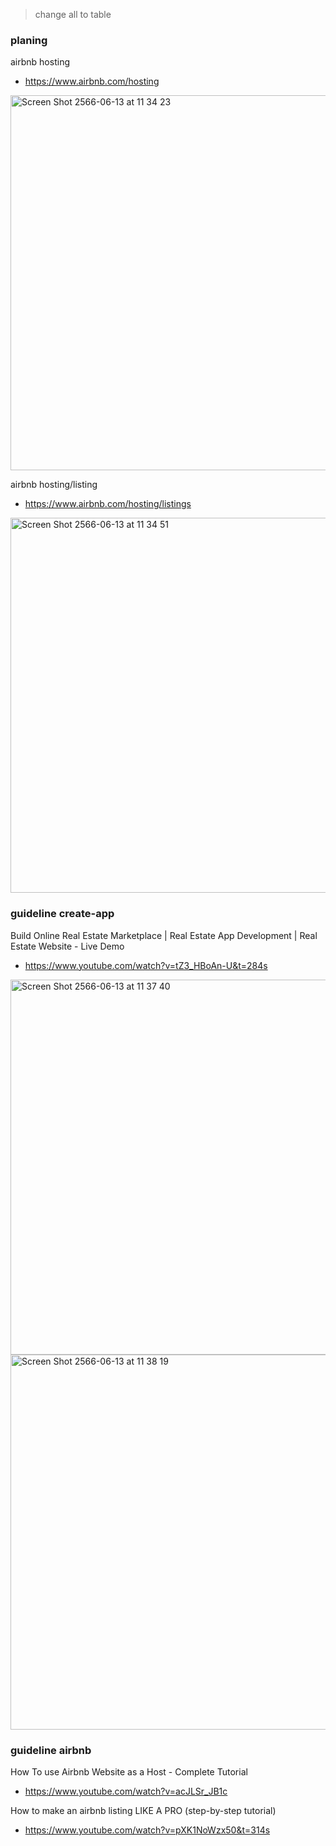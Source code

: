 > change all to table 
### planing

airbnb hosting
- https://www.airbnb.com/hosting

<img width="600" alt="Screen Shot 2566-06-13 at 11 34 23" src="https://github.com/989x/learnwithGPT/assets/73060136/a4f983d2-ed25-488d-8299-97a2f6d1018a">

airbnb hosting/listing
- https://www.airbnb.com/hosting/listings

<img width="600" alt="Screen Shot 2566-06-13 at 11 34 51" src="https://github.com/989x/learnwithGPT/assets/73060136/96dd2135-1788-440e-8bf4-6c4bf64adfc5">

### guideline create-app

Build Online Real Estate Marketplace | Real Estate App Development | Real Estate Website - Live Demo
- https://www.youtube.com/watch?v=tZ3_HBoAn-U&t=284s

<img width="600" alt="Screen Shot 2566-06-13 at 11 37 40" src="https://github.com/989x/learnwithGPT/assets/73060136/579edf5c-6736-493b-8dd8-3df32ec7870f">

<img width="600" alt="Screen Shot 2566-06-13 at 11 38 19" src="https://github.com/989x/learnwithGPT/assets/73060136/6db71d25-97c7-4832-bdb0-add2354ba6fa">

### guideline airbnb

How To use Airbnb Website as a Host - Complete Tutorial
- https://www.youtube.com/watch?v=acJLSr_JB1c

How to make an airbnb listing LIKE A PRO (step-by-step tutorial)
- https://www.youtube.com/watch?v=pXK1NoWzx50&t=314s
